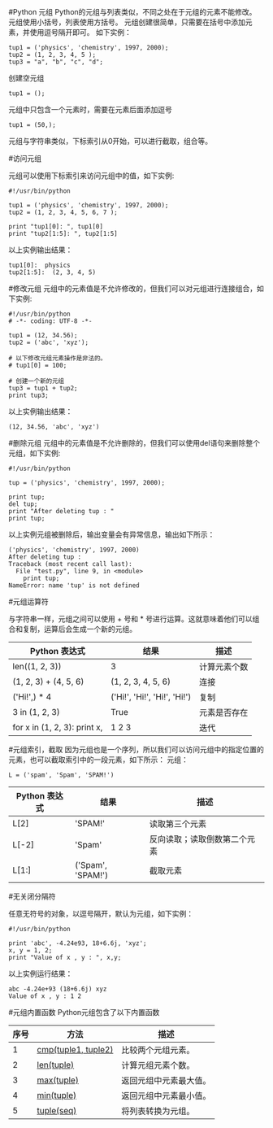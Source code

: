 #Python 元组
Python的元组与列表类似，不同之处在于元组的元素不能修改。
元组使用小括号，列表使用方括号。
元组创建很简单，只需要在括号中添加元素，并使用逗号隔开即可。
如下实例：

```
tup1 = ('physics', 'chemistry', 1997, 2000);
tup2 = (1, 2, 3, 4, 5 );
tup3 = "a", "b", "c", "d";
```

创建空元组

```
tup1 = ();
```

元组中只包含一个元素时，需要在元素后面添加逗号

```
tup1 = (50,);
```

元组与字符串类似，下标索引从0开始，可以进行截取，组合等。


#访问元组

元组可以使用下标索引来访问元组中的值，如下实例:

```
#!/usr/bin/python

tup1 = ('physics', 'chemistry', 1997, 2000);
tup2 = (1, 2, 3, 4, 5, 6, 7 );

print "tup1[0]: ", tup1[0]
print "tup2[1:5]: ", tup2[1:5]
```

以上实例输出结果：

```
tup1[0]:  physics
tup2[1:5]:  (2, 3, 4, 5)
```

#修改元组
元组中的元素值是不允许修改的，但我们可以对元组进行连接组合，如下实例:

```
#!/usr/bin/python
# -*- coding: UTF-8 -*-

tup1 = (12, 34.56);
tup2 = ('abc', 'xyz');

# 以下修改元组元素操作是非法的。
# tup1[0] = 100;

# 创建一个新的元组
tup3 = tup1 + tup2;
print tup3;
```

以上实例输出结果：


```
(12, 34.56, 'abc', 'xyz')
```


#删除元组
元组中的元素值是不允许删除的，但我们可以使用del语句来删除整个元组，如下实例:

```
#!/usr/bin/python

tup = ('physics', 'chemistry', 1997, 2000);

print tup;
del tup;
print "After deleting tup : "
print tup;
```

以上实例元组被删除后，输出变量会有异常信息，输出如下所示：

```
('physics', 'chemistry', 1997, 2000)
After deleting tup :
Traceback (most recent call last):
  File "test.py", line 9, in <module>
    print tup;
NameError: name 'tup' is not defined
```

#元组运算符

与字符串一样，元组之间可以使用 + 号和 * 号进行运算。这就意味着他们可以组合和复制，运算后会生成一个新的元组。

|Python 表达式	|结果	|描述
|-|-|-|
|len((1, 2, 3))	|3	|计算元素个数
|(1, 2, 3) + (4, 5, 6)	|(1, 2, 3, 4, 5, 6)	|连接
|('Hi!',) * 4	|('Hi!', 'Hi!', 'Hi!', 'Hi!')	|复制
|3 in (1, 2, 3)	|True	|元素是否存在
|for x in (1, 2, 3): print x,	|1 2 3	|迭代


#元组索引，截取
因为元组也是一个序列，所以我们可以访问元组中的指定位置的元素，也可以截取索引中的一段元素，如下所示：
元组：

```
L = ('spam', 'Spam', 'SPAM!')
```

|Python 表达式	|结果	|描述
|-|-|-|
|L[2]	|'SPAM!'	|读取第三个元素
|L[-2]	|'Spam'	|反向读取；读取倒数第二个元素
|L[1:]	|('Spam', 'SPAM!')	|截取元素

#无关闭分隔符

任意无符号的对象，以逗号隔开，默认为元组，如下实例：

```
#!/usr/bin/python

print 'abc', -4.24e93, 18+6.6j, 'xyz';
x, y = 1, 2;
print "Value of x , y : ", x,y;
```

以上实例运行结果：

```
abc -4.24e+93 (18+6.6j) xyz
Value of x , y : 1 2
```

#元组内置函数
Python元组包含了以下内置函数

|序号	|方法|描述
|-|-|-|
|1	|[cmp(tuple1, tuple2)](./att/tuple.cmp.md)|比较两个元组元素。
|2	|[len(tuple)](./att/tuple.len.md)|计算元组元素个数。
|3	|[max(tuple)](./att/tuple.max.md)|返回元组中元素最大值。
|4	|[min(tuple)](./att/tuple.min.md)|返回元组中元素最小值。
|5	|[tuple(seq)](./att/tuple.md)|将列表转换为元组。